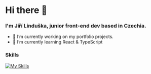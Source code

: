 # Hi there 👋

### I'm Jiří Linduška, junior front-end dev based in Czechia.

- 🔭 I’m currently working on my portfolio projects.
- 🌱 I’m currently learning React & TypeScript


### Skills

[![My Skills](https://skillicons.dev/icons?i=html,css,sass,tailwind,js,ts,react,firebase,git,github&theme=dark)](https://skillicons.dev)

